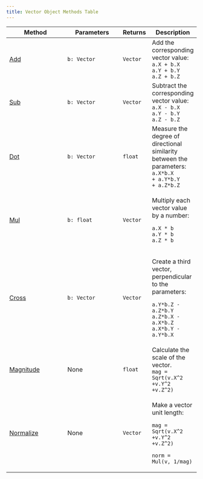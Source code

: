 ```yaml
---
title: Vector Object Methods Table
---
```


<table><thead><tr><th width="230">Method</th><th width="196">Parameters</th><th>Returns</th><th>Description</th></tr></thead><tbody><tr><td><a href="../../api-reference/physics-api/vector/methods/add.md">Add</a></td><td><code>b: Vector</code></td><td><code>Vector</code></td><td>Add the corresponding vector value:<br><code>a.X + b.X</code> <br> <code>a.Y + b.Y</code> <br> <code>a.Z + b.Z</code></td></tr><tr><td><a href="../../api-reference/physics-api/vector/methods/sub.md">Sub</a></td><td><code>b: Vector</code></td><td><code>Vector</code></td><td>Subtract the corresponding vector value:<br><code>a.X - b.X</code> <br> <code>a.Y - b.Y</code> <br> <code>a.Z - b.Z</code></td></tr><tr><td><a href="../../api-reference/physics-api/vector/methods/dot.md">Dot</a></td><td><code>b: Vector</code></td><td><code>float</code></td><td>Measure the degree of directional similarity between the parameters:<br> <code>a.X*b.X</code> <br><code>+ a.Y*b.Y</code> <br><code>+ a.Z*b.Z</code></td></tr><tr><td><a href="../../api-reference/physics-api/vector/methods/mul.md">Mul</a></td><td><code>b: float</code></td><td><code>Vector</code></td><td><p>Multiply each vector value by a number:</p><p><code>a.X * b</code> <br> <code>a.Y * b</code> <br> <code>a.Z * b</code> </p></td></tr><tr><td><a href="../../api-reference/physics-api/vector/methods/cross.md">Cross</a></td><td><code>b: Vector</code></td><td><code>Vector</code></td><td><p>Create a third vector, perpendicular to the parameters:</p><p><code>a.Y*b.Z - a.Z*b.Y</code> <br> <code>a.Z*b.X - a.X*b.Z</code> <br> <code>a.X*b.Y - a.Y*b.X</code></p></td></tr><tr><td><a href="../../api-reference/physics-api/vector/methods/magnitude.md">Magnitude</a></td><td>None</td><td><code>float</code></td><td>Calculate the scale of the vector.<br><code>mag =</code> <br> <code>Sqrt(v.X^2  ​</code><br>     <code>+v.Y^2  ​</code><br>     <code>+v.Z^2)</code> </td></tr><tr><td><a href="../../api-reference/physics-api/vector/methods/normalize.md">Normalize</a></td><td>None</td><td><code>Vector</code></td><td><p>Make a vector unit length:</p><p></p><p><code>mag =</code> <br> <code>Sqrt(v.X^2  ​</code><br>     <code>+v.Y^2  ​</code><br>     <code>+v.Z^2)</code> <br></p><p><code>norm =</code> <br> <code>Mul(v, 1/mag)</code> </p></td></tr></tbody></table>
